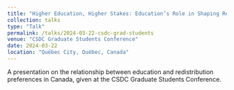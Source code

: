 ```yaml
---
title: "Higher Education, Higher Stakes: Education’s Role in Shaping Redistribution Preferences and Vote Choice in Canada"
collection: talks
type: "Talk"
permalink: /talks/2024-03-22-csdc-grad-students
venue: "CSDC Graduate Students Conference"
date: 2024-03-22
location: "Québec City, Québec, Canada"
---
```


A presentation on the relationship between education and redistribution preferences in Canada, given at the CSDC Graduate Students Conference.
